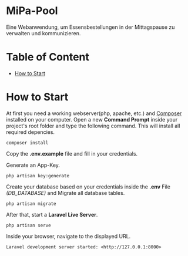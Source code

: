 # MiPa-Pool
Eine Webanwendung, um Essensbestellungen in der Mittagspause zu verwalten und kommunizieren.

# Table of Content
* [How to Start](#how-to-start)


# How to Start
At first you need a working webserver(php, apache, etc.) and [Composer](https://getcomposer.org) installed on your computer.
Open a new __Command Prompt__ inside your project's root folder and type the following command. This will install all required depencies.
```
composer install
```

Copy the __.env.example__ file and fill in your credentials.

Generate an App-Key.
```
php artisan key:generate
```

Create your database based on your credentials inside the __.env__ File _(DB_DATABASE)_ and Migrate all database tables.
```
php artisan migrate
```

After that, start a __Laravel Live Server__.
```
php artisan serve
```

Inside your browser, navigate to the displayed URL.
```
Laravel development server started: <http://127.0.0.1:8000>
```